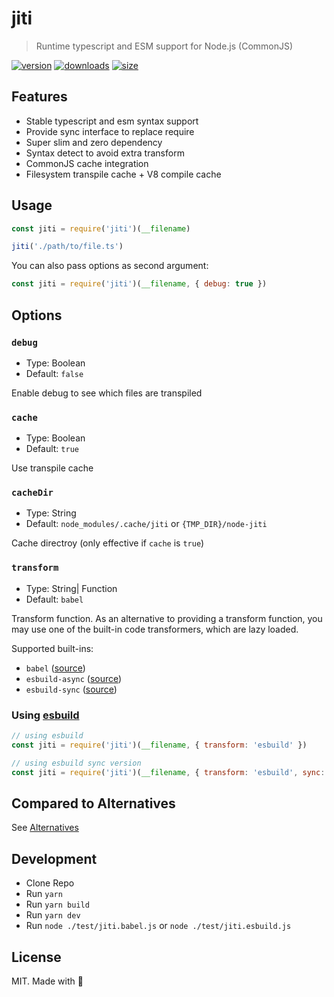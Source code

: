 # jiti

> Runtime typescript and ESM support for Node.js (CommonJS)

[![version][npm-v-src]][npm-v-href]
[![downloads][npm-d-src]][npm-d-href]
[![size][size-src]][size-href]

## Features

- Stable typescript and esm syntax support
- Provide sync interface to replace require
- Super slim and zero dependency
- Syntax detect to avoid extra transform
- CommonJS cache integration
- Filesystem transpile cache + V8 compile cache

## Usage

```js
const jiti = require('jiti')(__filename)

jiti('./path/to/file.ts')
```

You can also pass options as second argument:

```js
const jiti = require('jiti')(__filename, { debug: true })
```

## Options

### `debug`

- Type: Boolean
- Default: `false`

Enable debug to see which files are transpiled

### `cache`

- Type: Boolean
- Default: `true`

Use transpile cache

### `cacheDir`

- Type: String
- Default: `node_modules/.cache/jiti` or `{TMP_DIR}/node-jiti`


Cache directroy (only effective if `cache` is `true`)

### `transform`

- Type: String| Function
- Default: `babel`

Transform function. As an alternative to providing a transform function, you may use one of the built-in code transformers, which are lazy loaded.

Supported built-ins:

- `babel` ([source](./src/babel.ts))
- `esbuild-async` ([source](./src/esbuild-async.ts))
- `esbuild-sync` ([source](./src/esbuild-sync.ts))


### Using [esbuild](https://github.com/evanw/esbuild)

```js
// using esbuild
const jiti = require('jiti')(__filename, { transform: 'esbuild' })

// using esbuild sync version
const jiti = require('jiti')(__filename, { transform: 'esbuild', sync: true })
```

## Compared to Alternatives

See [Alternatives](./Alternatives.md)

## Development

- Clone Repo
- Run `yarn`
- Run `yarn build`
- Run `yarn dev`
- Run `node ./test/jiti.babel.js` or `node ./test/jiti.esbuild.js`

## License

MIT. Made with 💖

<!-- Refs -->
[npm-v-src]: https://img.shields.io/npm/v/jiti?style=flat-square
[npm-v-href]: https://npmjs.com/package/jiti

[npm-d-src]: https://img.shields.io/npm/dm/jiti?style=flat-square
[npm-d-href]: https://npmjs.com/package/jiti

[github-actions-src]: https://img.shields.io/github/workflow/status/nuxt-contrib/jiti/ci/master?style=flat-square
[github-actions-href]: https://github.com/nuxt-contrib/jiti/actions?query=workflow%3Aci

[size-src]: https://packagephobia.now.sh/badge?p=jiti
[size-href]: https://packagephobia.now.sh/result?p=jiti
